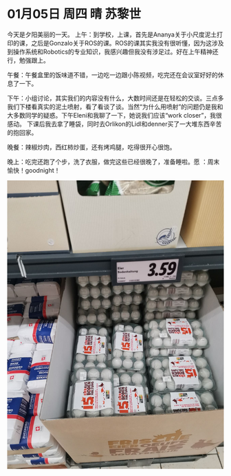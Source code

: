 # 01月05日 周四 晴 苏黎世

今天是夕阳美丽的一天。
上午：到学校，上课，首先是Ananya关于小尺度泥土打印的课，之后是Gonzalo关于ROS的课。ROS的课其实我没有很听懂，因为这涉及到操作系统和Robotics的专业知识，我感兴趣但我没有涉足过。好在上午精神还行，勉强跟上。

午餐：午餐盒里的饭味道不错，一边吃一边跟小陈视频，吃完还在会议室好好的休息了一下。

下午：小组讨论，其实我们的内容没有什么，大数时间还是在轻松的交谈。三点多我们下楼看真实的泥土喷射，看了看谈了谈。当然“为什么用喷射”的问题仍是我和大多数同学的疑惑。下午Eleni和我聊了一下，她说我们应该“work closer”，我很感动。
下课后我去拿了睡袋，同时去Orlikon的Lidl和denner买了一大堆东西辛苦的抱回家。

晚餐：辣椒炒肉，西红柿炒蛋，还有烤鸡腿，吃得很开心很饱。

晚上：吃完还跑了个步，洗了衣服，做完这些已经很晚了，准备睡啦。愿 ：周末愉快！goodnight！


![image](images\\63b7639051f8b297346ca7c6.jpg)




